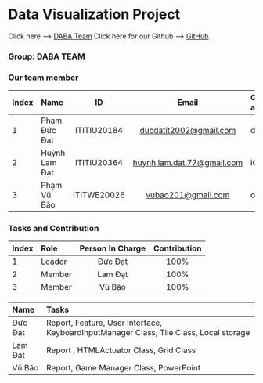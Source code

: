 
# Data Visualization Project 
Click here --> <a href="https://ducdatit2002.github.io/daba-2048/" target="_blank">DABA Team</a>
Click here for our Github --> <a href="https://github.com/ducdatit2002/daba-2048" target="_blank">GitHub</a>

### Group: DABA TEAM
### Our team member
| Index | Name                   |     ID      |              Email               | Github account             |
|:------|:-----------------------|:-----------:|:--------------------------------:|:---------------------------|
| 1     | Phạm Đức Đạt | ITITIU20184 | ducdatit2002@gmail.com | ducdatit2002 |
| 2     | Huỳnh Lam Đạt| ITITIU20364 | huynh.lam.dat.77@gmail.com |   iGhost22 |
| 3     | Phạm Vũ Bão| ITITWE20026 | vubao201@gmail.com | osomeansbear |           

### Tasks and Contribution 
| Index | Role                                                         | Person In Charge | Contribution |
|:------|:-------------------------------------------------------------|:--------------:|:------------:|
| 1     | Leader     |   Đức Đạt   |          100%      |
| 2     | Member      |   Lam Đạt   |          100%      |
| 3     | Member  |  Vũ Bão     |      100%          |


| Name | Tasks |
|:------|:-------------------------------------------------------------|
| Đức Đạt     | Report, Feature, User Interface, KeyboardInputManager Class, Tile Class, Local storage   |   
| Lam Đạt   | Report , HTMLActuator Class, Grid Class    |    
| Vũ Bão    | Report, Game Manager Class, PowerPoint   |         

